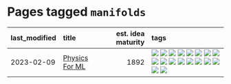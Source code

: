 # Pages tagged `manifolds`

|last_modified|title|est. idea maturity|tags
|:---|:---|---:|:---|
|2023-02-09|[Physics For ML](../physics_for_ml.md)|1892|[![](https://img.shields.io/badge/tag-brownianmotion-97a75e)](../tags/brownianmotion.md) [![](https://img.shields.io/badge/tag-curriculum-29349d)](../tags/curriculum.md) [![](https://img.shields.io/badge/tag-curvature-50c04b)](../tags/curvature.md) [![](https://img.shields.io/badge/tag-education-b7fb0)](../tags/education.md) [![](https://img.shields.io/badge/tag-eigenvectors-4072a1)](../tags/eigenvectors.md) [![](https://img.shields.io/badge/tag-gaugetheory-7c795e)](../tags/gaugetheory.md) [![](https://img.shields.io/badge/tag-grouptheory-95bed6)](../tags/grouptheory.md) [![](https://img.shields.io/badge/tag-machinelearning-dad82b)](../tags/machinelearning.md) [![](https://img.shields.io/badge/tag-manifolds-1743a)](../tags/manifolds.md) [![](https://img.shields.io/badge/tag-ode-c92725)](../tags/ode.md) [![](https://img.shields.io/badge/tag-optimization-77485f)](../tags/optimization.md) [![](https://img.shields.io/badge/tag-pde-43d799)](../tags/pde.md) [![](https://img.shields.io/badge/tag-physics-d548d8)](../tags/physics.md) [![](https://img.shields.io/badge/tag-probabilityfields-98b52b)](../tags/probabilityfields.md) [![](https://img.shields.io/badge/tag-quantummechanics-7fe3bd)](../tags/quantummechanics.md) [![](https://img.shields.io/badge/tag-relativity-1dc0d1)](../tags/relativity.md) [![](https://img.shields.io/badge/tag-tensorcalculus-4d5a4)](../tags/tensorcalculus.md) [![](https://img.shields.io/badge/tag-textbook-e168be)](../tags/textbook.md)|